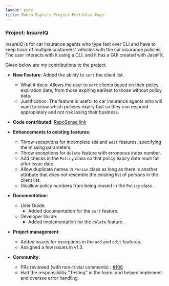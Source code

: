 ```yaml
---
layout: page
title: Rohan Sapra's Project Portfolio Page
---
```


### Project: InsureIQ

InsureIQ is for car insurance agents who type fast over CLI and have to keep track of multiple customers' vehicles with the car insurance policies.
The user interacts with it using a CLI, and it has a GUI created with JavaFX.

Given below are my contributions to the project.

* **New Feature**: Added the ability to `sort` the client list.
    * What it does: Allows the user to `sort` clients based on their policy expiration date, from those expiring earliest to those without policy data.
    * Justification: The feature is useful to car insurance agents who will want to know which policies expiry fast so they can respond appropiately and not risk losing their business.

* **Code contributed**: [RepoSense link](https://nus-cs2103-ay2324s1.github.io/tp-dashboard/?search=RSXIX&breakdown=true)

* **Enhancements to existing features**:
    * Throw exceptions for incomplete `add` and `edit` features, specifying the missing parameters.
    * Throw exceptions for `delete` feature with erroneous index number.
    * Add checks in the `Policy` class so that policy expiry date must fall after issue date.
    * Allow duplicate names in `Person` class as long as there is another attribute that does not resemble the existing list of persons in the client list.
    * Disallow policy numbers from being reused in the `Policy` class.

* **Documentation**:
    * User Guide:
        * Added documentation for the `sort` feature.
    * Developer Guide:
        * Added implementation for the `delete` feature.

* **Project management**:
    * Added issues for exceptions in the `add` and `edit` features.
    * Assigned a few issues in v1.3.

* **Community**:
    * PRs reviewed (with non-trivial comments) : [\#106](https://github.com/AY2324S1-CS2103T-W16-3/tp/pull/106)
    * Had the responsibility "Testing" in the team, and helped implement and oversee error handling.


